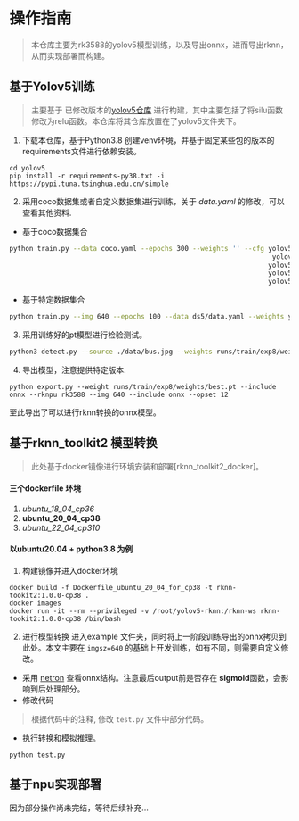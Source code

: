 # 操作指南
> 本仓库主要为rk3588的yolov5模型训练，以及导出onnx，进而导出rknn，从而实现部署而构建。

## 基于Yolov5训练
> 主要基于 已修改版本的[yolov5仓库](https://github.com/airockchip/yolov5.git) 进行构建，其中主要包括了将silu函数修改为relu函数。本仓库将其仓库放置在了yolov5文件夹下。
1. 下载本仓库，基于Python3.8 创建venv环境，并基于固定某些包的版本的requirements文件进行依赖安装。
```
cd yolov5
pip install -r requirements-py38.txt -i https://pypi.tuna.tsinghua.edu.cn/simple
```
2. 采用coco数据集或者自定义数据集进行训练，关于 *data.yaml* 的修改，可以查看其他资料.
- 基于coco数据集合
```sh
python train.py --data coco.yaml --epochs 300 --weights '' --cfg yolov5n.yaml  --batch-size 128
                                                                  yolov5s                    64
                                                                 yolov5m                    40
                                                                 yolov5l                    24
                                                                 yolov5x                    16
```
- 基于特定数据集合
```sh
python train.py --img 640 --epochs 100 --data ds5/data.yaml --weights yolov5s.pt --batch-size 64
```
3. 采用训练好的pt模型进行检验测试。

```sh
python3 detect.py --source ./data/bus.jpg --weights runs/train/exp8/weights/best.pt
```

4. 导出模型，注意提供特定版本.

```
python export.py --weight runs/train/exp8/weights/best.pt --include onnx --rknpu rk3588 --img 640 --include onnx --opset 12
```

至此导出了可以进行rknn转换的onnx模型。


## 基于rknn_toolkit2 模型转换
> 此处基于docker镜像进行环境安装和部署[rknn_toolkit2_docker]。
#### 三个dockerfile 环境
1. *ubuntu_18_04_cp36*
2. **ubuntu_20_04_cp38**
3. *ubuntu_22_04_cp310*
#### 以ubuntu20.04 + python3.8 为例
1. 构建镜像并进入docker环境
```
docker build -f Dockerfile_ubuntu_20_04_for_cp38 -t rknn-tookit2:1.0.0-cp38 .  
docker images
docker run -it --rm --privileged -v /root/yolov5-rknn:/rknn-ws rknn-tookit2:1.0.0-cp38 /bin/bash
```
2. 进行模型转换
进入example 文件夹，同时将上一阶段训练导出的onnx拷贝到此处。本文主要在 `imgsz=640` 的基础上开发训练，如有不同，则需要自定义修改。
- 采用 [netron](https://github.com/lutzroeder/netron) 查看onnx结构。注意最后output前是否存在 **sigmoid**函数，会影响到后处理部分。
- 修改代码
> 根据代码中的注释, 修改 `test.py` 文件中部分代码。
- 执行转换和模拟推理。

```
python test.py
```

## 基于npu实现部署
因为部分操作尚未完结，等待后续补充...
